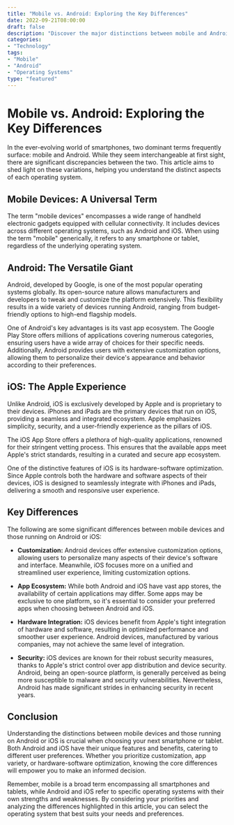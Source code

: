 ```yaml
---
title: "Mobile vs. Android: Exploring the Key Differences"
date: 2022-09-21T08:00:00
draft: false
description: "Discover the major distinctions between mobile and Android devices and enhance your understanding of the mobile operating system landscape."
categories:
- "Technology"
tags:
- "Mobile"
- "Android"
- "Operating Systems"
type: "featured"
---
```


# Mobile vs. Android: Exploring the Key Differences

In the ever-evolving world of smartphones, two dominant terms frequently surface: mobile and Android. While they seem interchangeable at first sight, there are significant discrepancies between the two. This article aims to shed light on these variations, helping you understand the distinct aspects of each operating system.

## Mobile Devices: A Universal Term
The term "mobile devices" encompasses a wide range of handheld electronic gadgets equipped with cellular connectivity. It includes devices across different operating systems, such as Android and iOS. When using the term "mobile" generically, it refers to any smartphone or tablet, regardless of the underlying operating system.

## Android: The Versatile Giant
Android, developed by Google, is one of the most popular operating systems globally. Its open-source nature allows manufacturers and developers to tweak and customize the platform extensively. This flexibility results in a wide variety of devices running Android, ranging from budget-friendly options to high-end flagship models.

One of Android's key advantages is its vast app ecosystem. The Google Play Store offers millions of applications covering numerous categories, ensuring users have a wide array of choices for their specific needs. Additionally, Android provides users with extensive customization options, allowing them to personalize their device's appearance and behavior according to their preferences.

## iOS: The Apple Experience
Unlike Android, iOS is exclusively developed by Apple and is proprietary to their devices. iPhones and iPads are the primary devices that run on iOS, providing a seamless and integrated ecosystem. Apple emphasizes simplicity, security, and a user-friendly experience as the pillars of iOS.

The iOS App Store offers a plethora of high-quality applications, renowned for their stringent vetting process. This ensures that the available apps meet Apple's strict standards, resulting in a curated and secure app ecosystem.

One of the distinctive features of iOS is its hardware-software optimization. Since Apple controls both the hardware and software aspects of their devices, iOS is designed to seamlessly integrate with iPhones and iPads, delivering a smooth and responsive user experience.

## Key Differences
The following are some significant differences between mobile devices and those running on Android or iOS:

- **Customization:** Android devices offer extensive customization options, allowing users to personalize many aspects of their device's software and interface. Meanwhile, iOS focuses more on a unified and streamlined user experience, limiting customization options.

- **App Ecosystem:** While both Android and iOS have vast app stores, the availability of certain applications may differ. Some apps may be exclusive to one platform, so it's essential to consider your preferred apps when choosing between Android and iOS.

- **Hardware Integration:** iOS devices benefit from Apple's tight integration of hardware and software, resulting in optimized performance and smoother user experience. Android devices, manufactured by various companies, may not achieve the same level of integration.

- **Security:** iOS devices are known for their robust security measures, thanks to Apple's strict control over app distribution and device security. Android, being an open-source platform, is generally perceived as being more susceptible to malware and security vulnerabilities. Nevertheless, Android has made significant strides in enhancing security in recent years.

## Conclusion
Understanding the distinctions between mobile devices and those running on Android or iOS is crucial when choosing your next smartphone or tablet. Both Android and iOS have their unique features and benefits, catering to different user preferences. Whether you prioritize customization, app variety, or hardware-software optimization, knowing the core differences will empower you to make an informed decision.

Remember, mobile is a broad term encompassing all smartphones and tablets, while Android and iOS refer to specific operating systems with their own strengths and weaknesses. By considering your priorities and analyzing the differences highlighted in this article, you can select the operating system that best suits your needs and preferences.
